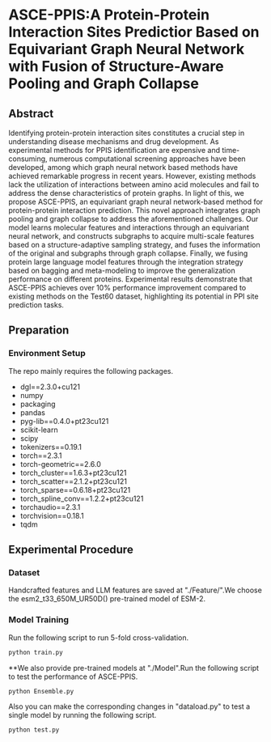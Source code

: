 # ASCE-PPIS:A Protein-Protein Interaction Sites Predictior Based on Equivariant Graph Neural Network with Fusion of Structure-Aware Pooling and Graph Collapse


## Abstract
Identifying protein-protein interaction sites constitutes a crucial step in understanding disease mechanisms and drug development. As experimental methods for PPIS identification are expensive and time-consuming, numerous computational screening approaches have been developed, among which graph neural network based methods have achieved remarkable progress in recent years. However, existing methods lack the utilization of interactions between amino acid molecules and fail to address the dense characteristics of protein graphs. In light of this, we propose ASCE-PPIS, an equivariant graph neural network-based method for protein-protein interaction prediction. This novel approach integrates graph pooling and graph collapse to address the aforementioned challenges. Our model learns molecular features and interactions through an equivariant neural network, and constructs subgraphs to acquire multi-scale features based on a structure-adaptive sampling strategy, and fuses the information of the original and subgraphs through graph collapse. Finally, we fusing protein large language model features through the integration strategy based on bagging and meta-modeling to improve the generalization performance on different proteins. Experimental results demonstrate that ASCE-PPIS achieves over 10% performance improvement compared to existing methods on the Test60 dataset, highlighting its potential in PPI site prediction tasks. 

## Preparation
### Environment Setup
The repo mainly requires the following packages.
+ dgl==2.3.0+cu121
+ numpy
+ packaging
+ pandas
+ pyg-lib==0.4.0+pt23cu121
+ scikit-learn
+ scipy
+ tokenizers==0.19.1
+ torch==2.3.1
+ torch-geometric==2.6.0
+ torch_cluster==1.6.3+pt23cu121
+ torch_scatter==2.1.2+pt23cu121
+ torch_sparse==0.6.18+pt23cu121
+ torch_spline_conv==1.2.2+pt23cu121
+ torchaudio==2.3.1
+ torchvision==0.18.1
+ tqdm

## Experimental Procedure
### Dataset
Handcrafted features and LLM features are saved at "./Feature/".We choose the esm2_t33_650M_UR50D() pre-trained model of ESM-2.

### Model Training
Run the following script to run 5-fold cross-validation.
```python
python train.py 
```
**We also provide pre-trained models at "./Model".Run the following script to test the performance of ASCE-PPIS. </br>
```python
python Ensemble.py 
```
Also you can make the corresponding changes in "dataload.py" to test a single model by running the following script.
```python
python test.py 
```


